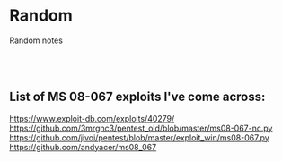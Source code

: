 # Random
Random notes
<br /><br /><br /><br />
  
  
## List of MS 08-067 exploits I've come across:

https://www.exploit-db.com/exploits/40279/  
https://github.com/3mrgnc3/pentest_old/blob/master/ms08-067-nc.py  
https://github.com/jivoi/pentest/blob/master/exploit_win/ms08-067.py  
https://github.com/andyacer/ms08_067  

